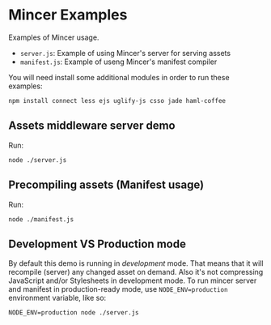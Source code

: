 Mincer Examples
===============

Examples of Mincer usage.

- `server.js`:    Example of using Mincer's server for serving assets
- `manifest.js`:  Example of useng Mincer's manifest compiler

You will need install some additional modules in order to run these examples:

    npm install connect less ejs uglify-js csso jade haml-coffee


Assets middleware server demo
-----------------------------

Run:

    node ./server.js


Precompiling assets (Manifest usage)
------------------------------------

Run:

    node ./manifest.js


Development VS Production mode
------------------------------

By default this demo is running in _development_ mode. That means that it will
recompile (server) any changed asset on demand. Also it's not compressing
JavaScript and/or Stylesheets in development mode. To run mincer server and
manifest in production-ready mode, use `NODE_ENV=production` environment
variable, like so:

    NODE_ENV=production node ./server.js
